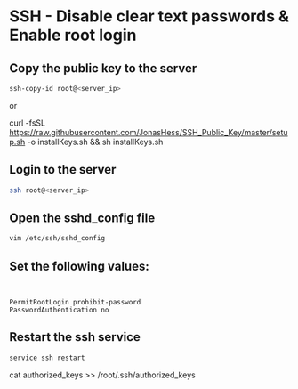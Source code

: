 # SSH - Disable clear text passwords & Enable root login

## Copy the public key to the server
```bash
ssh-copy-id root@<server_ip>
```

or

curl -fsSL https://raw.githubusercontent.com/JonasHess/SSH_Public_Key/master/setup.sh -o installKeys.sh && sh installKeys.sh

## Login to the server
```bash
ssh root@<server_ip>
```  


## Open the sshd_config file
```bash
vim /etc/ssh/sshd_config
```

## Set the following values:
```text


PermitRootLogin prohibit-password
PasswordAuthentication no
```


## Restart the ssh service
```bash
service ssh restart
```

cat authorized_keys >> /root/.ssh/authorized_keys